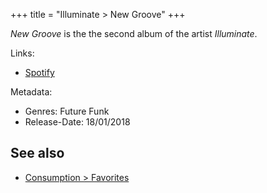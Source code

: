 +++
title = "Illuminate > New Groove"
+++

*New Groove* is the the second album of the artist *Illuminate*.

Links:

- [Spotify](https://open.spotify.com/album/3xbPlUKwZfOD718toklRO8)

Metadata:

- Genres: Future Funk
- Release-Date: 18/01/2018

## See also

- [Consumption > Favorites](@/notes/Consumption/Favorites.md)
